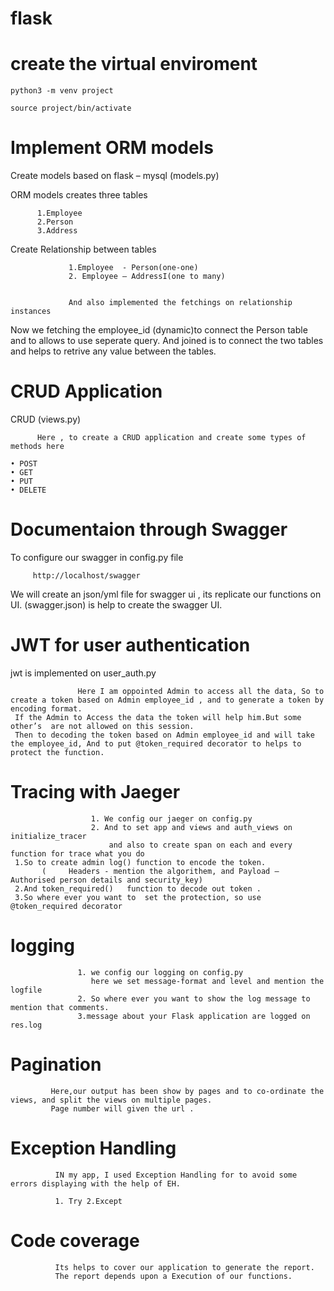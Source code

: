 # flask

# create the virtual enviroment  

    python3 -m venv project
    
    source project/bin/activate
   
# Implement ORM models 

Create models based on flask – mysql    (models.py)
 
   ORM models creates three tables 
          
          
          1.Employee
          2.Person    
          3.Address
          
 Create Relationship between tables
                 
                 1.Employee  - Person(one-one)
                 2. Employee – AddressI(one to many)

                 
                 And also implemented the fetchings on relationship instances
                 
 Now we fetching the employee_id (dynamic)to connect the Person table and to allows to use seperate query.
 And joined is to connect the two tables and helps to retrive any value between the tables.
 
 # CRUD Application
 
 CRUD   (views.py)
 
          Here , to create a CRUD application and create some types of methods here
          
    • POST
    • GET
    • PUT
    • DELETE
 # Documentaion through Swagger
  To configure our swagger in config.py file
 
         http://localhost/swagger
   
  We will create an json/yml file for swagger ui , its replicate our functions on UI.
  (swagger.json) is help to create the swagger UI.
    
 
 # JWT for user authentication
   jwt is implemented on user_auth.py 
   
                   Here I am oppointed Admin to access all the data, So to create a token based on Admin employee_id , and to generate a token by encoding format.
     If the Admin to Access the data the token will help him.But some other’s  are not allowed on this session.
     Then to decoding the token based on Admin employee_id and will take the employee_id, And to put @token_required decorator to helps to protect the function.
     
     
# Tracing with Jaeger
   
     
                      1. We config our jaeger on config.py
                      2. And to set app and views and auth_views on initialize_tracer
                          and also to create span on each and every function for trace what you do
     1.So to create admin log() function to encode the token.
           (     Headers - mention the algorithem, and Payload – Authorised person details and security_key)
     2.And token_required()   function to decode out token .
     3.So where ever you want to  set the protection, so use @token_required decorator
     
# logging
     
                   1. we config our logging on config.py
                      here we set message-format and level and mention the logfile 
                   2. So where ever you want to show the log message to mention that comments.
                   3.message about your Flask application are logged on res.log
                   
                                      
# Pagination 
             Here,our output has been show by pages and to co-ordinate the views, and split the views on multiple pages.
             Page number will given the url .
             
# Exception Handling
              
              IN my app, I used Exception Handling for to avoid some errors displaying with the help of EH.
              
              1. Try 2.Except 
# Code coverage

              Its helps to cover our application to generate the report.
              The report depends upon a Execution of our functions.
              
             
                   

 
 
